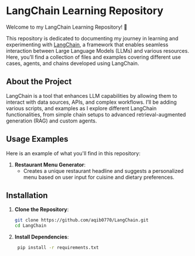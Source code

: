 # LangChain Learning Repository

Welcome to my LangChain Learning Repository! 🚀

This repository is dedicated to documenting my journey in learning and experimenting with [LangChain](https://www.langchain.com/), a framework that enables seamless interaction between Large Language Models (LLMs) and various resources. Here, you’ll find a collection of files and examples covering different use cases, agents, and chains developed using LangChain.


## About the Project

LangChain is a tool that enhances LLM capabilities by allowing them to interact with data sources, APIs, and complex workflows. I’ll be adding various scripts, and examples as I explore different LangChain functionalities, from simple chain setups to advanced retrieval-augmented generation (RAG) and custom agents.



## Usage Examples

Here is an example of what you'll find in this repository:
1. **Restaurant Menu Generator**:
   - Creates a unique restaurant headline and suggests a personalized menu based on user input for cuisine and dietary preferences.


## Installation

1. **Clone the Repository**:
   ```bash
   git clone https://github.com/aqib0770/LangChain.git
   cd LangChain
   ```

2. **Install Dependencies**:
   ```bash
    pip install -r requirements.txt
    ```
